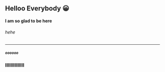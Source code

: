 ##  Helloo Everybody :grinning:

#### I am so glad to be here

###### *hehe*

---------------------
 ##### `oooooo`

 ### llllllllllllll